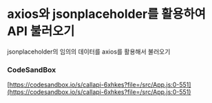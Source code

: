 # axios와 jsonplaceholder를 활용하여 API 불러오기

jsonplaceholder의 임의의 데이터를 axios를 활용해서 불러오기

### CodeSandBox

[https://codesandbox.io/s/callapi-6xhkes?file=/src/App.js:0-551](https://codesandbox.io/s/callapi-6xhkes?file=/src/App.js:0-551)
